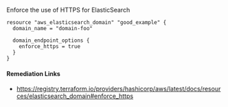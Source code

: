 
Enforce the use of HTTPS for ElasticSearch

```hcl
resource "aws_elasticsearch_domain" "good_example" {
  domain_name = "domain-foo"
  
  domain_endpoint_options {
    enforce_https = true
  }
}
```

#### Remediation Links
 - https://registry.terraform.io/providers/hashicorp/aws/latest/docs/resources/elasticsearch_domain#enforce_https
        